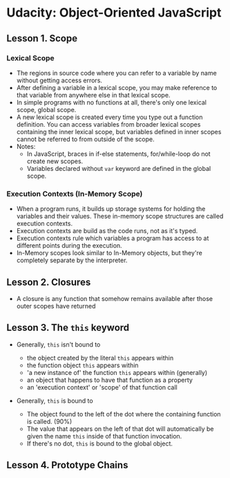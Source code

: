 # Udacity: Object-Oriented JavaScript

## Lesson 1. Scope

### Lexical Scope

- The regions in source code where you can refer to a variable by name without getting access errors.
- After defining a variable in a lexical scope, you may make reference to that variable from anywhere else in that lexical scope.
- In simple programs with no functions at all, there's only one lexical scope, global scope.
- A new lexical scope is created every time you type out a function definition. You can access variables from broader lexical scopes containing the inner lexical scope, but variables defined in inner scopes cannot be referred to from outside of the scope.
- Notes:
  - In JavaScript, braces in if-else statements, for/while-loop do not create new scopes.
  - Variables declared without `var` keyword are defined in the global scope.


### Execution Contexts (In-Memory Scope)

- When a program runs, it builds up storage systems for holding the variables and their values. These in-memory scope structures are called execution contexts.
- Execution contexts are build as the code runs, not as it's typed.
- Execution contexts rule which variables a program has access to at different points during the execution.
- In-Memory scopes look similar to In-Memory objects, but they're completely separate by the interpreter.


## Lesson 2. Closures

- A closure is any function that somehow remains available after those outer scopes have returned

## Lesson 3. The `this` keyword

- Generally, `this` isn't bound to
  - the object created by the literal `this` appears within
  - the function object `this` appears within
  - 'a new instance of' the function `this` appears within (generally)
  - an object that happens to have that function as a property
  - an 'execution context' or 'scope' of that function call


- Generally, `this` is bound to
  - The object found to the left of the dot where the containing function is called. (90%)
  - The value that appears on the left of that dot will automatically be given the name `this` inside of that function invocation.
  - If there's no dot, `this` is bound to the global object.

## Lesson 4. Prototype Chains
